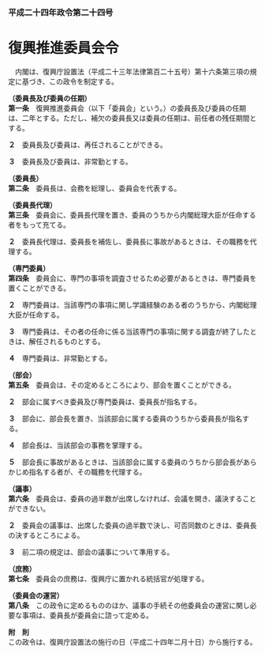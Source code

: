 ### 平成二十四年政令第二十四号  
# 復興推進委員会令  
　内閣は、復興庁設置法（平成二十三年法律第百二十五号）第十六条第三項の規定に基づき、この政令を制定する。  
  
**（委員長及び委員の任期）**  
**第一条**　復興推進委員会（以下「委員会」という。）の委員長及び委員の任期は、二年とする。ただし、補欠の委員長又は委員の任期は、前任者の残任期間とする。  
  
**２**　委員長及び委員は、再任されることができる。  
  
**３**　委員長及び委員は、非常勤とする。  
  
**（委員長）**  
**第二条**　委員長は、会務を総理し、委員会を代表する。  
  
**（委員長代理）**  
**第三条**　委員会に、委員長代理を置き、委員のうちから内閣総理大臣が任命する者をもって充てる。  
  
**２**　委員長代理は、委員長を補佐し、委員長に事故があるときは、その職務を代理する。  
  
**（専門委員）**  
**第四条**　委員会に、専門の事項を調査させるため必要があるときは、専門委員を置くことができる。  
  
**２**　専門委員は、当該専門の事項に関し学識経験のある者のうちから、内閣総理大臣が任命する。  
  
**３**　専門委員は、その者の任命に係る当該専門の事項に関する調査が終了したときは、解任されるものとする。  
  
**４**　専門委員は、非常勤とする。  
  
**（部会）**  
**第五条**　委員会は、その定めるところにより、部会を置くことができる。  
  
**２**　部会に属すべき委員及び専門委員は、委員長が指名する。  
  
**３**　部会に、部会長を置き、当該部会に属する委員のうちから委員長が指名する。  
  
**４**　部会長は、当該部会の事務を掌理する。  
  
**５**　部会長に事故があるときは、当該部会に属する委員のうちから部会長があらかじめ指名する者が、その職務を代理する。  
  
**（議事）**  
**第六条**　委員会は、委員の過半数が出席しなければ、会議を開き、議決することができない。  
  
**２**　委員会の議事は、出席した委員の過半数で決し、可否同数のときは、委員長の決するところによる。  
  
**３**　前二項の規定は、部会の議事について準用する。  
  
**（庶務）**  
**第七条**　委員会の庶務は、復興庁に置かれる統括官が処理する。  
  
**（委員会の運営）**  
**第八条**　この政令に定めるもののほか、議事の手続その他委員会の運営に関し必要な事項は、委員長が委員会に諮って定める。  
  
**附　則**  
この政令は、復興庁設置法の施行の日（平成二十四年二月十日）から施行する。  
  
